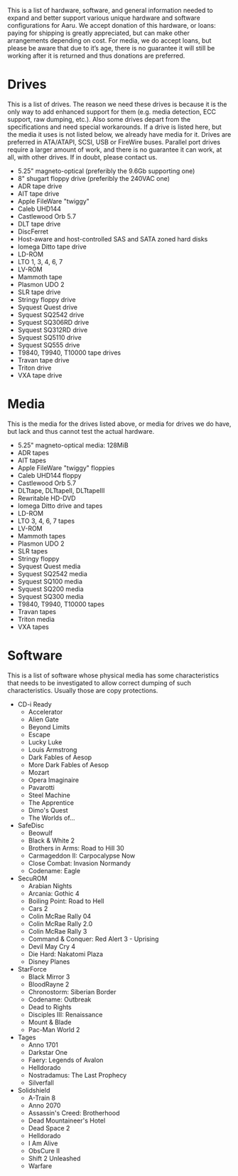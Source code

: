 This is a list of hardware, software, and general information needed to expand and better support various unique hardware and
software configurations for Aaru. We accept donation of this hardware, or loans: paying for shipping is greatly appreciated,
but can make other arrangements depending on cost. For media, we do accept loans, but please be aware that due to it’s age, there is
no guarantee it will still be working after it is returned and thus donations are preferred.

Drives
======
This is a list of drives. The reason we need these drives is because it is the only way to add enhanced support for them (e.g. media
detection, ECC support, raw dumping, etc.). Also some drives depart from the specifications and need special workarounds. If a drive is
listed here, but the media it uses is not listed below, we already have media for it. Drives are preferred in ATA/ATAPI, SCSI, USB or
FireWire buses. Parallel port drives require a larger amount of work, and there is no guarantee it can work, at all, with other drives. If in
doubt, please contact us.


- 5.25" magneto-optical (preferibly the 9.6Gb supporting one)
- 8" shugart floppy drive (preferibly the 240VAC one)
- ADR tape drive
- AIT tape drive
- Apple FileWare "twiggy"
- Caleb UHD144
- Castlewood Orb 5.7
- DLT tape drive
- DiscFerret
- Host-aware and host-controlled SAS and SATA zoned hard disks
- Iomega Ditto tape drive
- LD-ROM
- LTO 1, 3, 4, 6, 7
- LV-ROM
- Mammoth tape
- Plasmon UDO 2
- SLR tape drive
- Stringy floppy drive
- Syquest Quest drive
- Syquest SQ2542 drive
- Syquest SQ306RD drive
- Syquest SQ312RD drive
- Syquest SQ5110 drive
- Syquest SQ555 drive
- T9840, T9940, T10000 tape drives
- Travan tape drive
- Triton drive
- VXA tape drive

Media
=====
This is the media for the drives listed above, or media for drives we do have, but lack and thus cannot test the actual hardware.
- 5.25" magneto-optical media: 128MiB
- ADR tapes
- AIT tapes
- Apple FileWare "twiggy" floppies
- Caleb UHD144 floppy
- Castlewood Orb 5.7
- DLTtape, DLTtapeII, DLTtapeIII
- Rewritable HD-DVD
- Iomega Ditto drive and tapes
- LD-ROM
- LTO 3, 4, 6, 7 tapes
- LV-ROM
- Mammoth tapes
- Plasmon UDO 2
- SLR tapes
- Stringy floppy
- Syquest Quest media
- Syquest SQ2542 media
- Syquest SQ100 media
- Syquest SQ200 media
- Syquest SQ300 media
- T9840, T9940, T10000 tapes
- Travan tapes
- Triton media
- VXA tapes

Software
==================
This is a list of software whose physical media has some characteristics that needs
to be investigated to allow correct dumping of such characteristics. Usually those
are copy protections.

- CD-i Ready
    - Accelerator
    - Alien Gate
    - Beyond Limits
    - Escape
    - Lucky Luke
    - Louis Armstrong
    - Dark Fables of Aesop
    - More Dark Fables of Aesop
    - Mozart
    - Opera Imaginaire
    - Pavarotti
    - Steel Machine
    - The Apprentice
    - Dimo's Quest
    - The Worlds of...
- SafeDisc
    - Beowulf
    - Black & White 2
    - Brothers in Arms: Road to Hill 30
    - Carmageddon II: Carpocalypse Now
    - Close Combat: Invasion Normandy
    - Codename: Eagle
- SecuROM
    - Arabian Nights
    - Arcania: Gothic 4
    - Boiling Point: Road to Hell
    - Cars 2
    - Colin McRae Rally 04
    - Colin McRae Rally 2.0
    - Colin McRae Rally 3
    - Command & Conquer: Red Alert 3 - Uprising
    - Devil May Cry 4
    - Die Hard: Nakatomi Plaza
    - Disney Planes
- StarForce
    - Black Mirror 3
    - BloodRayne 2
    - Chronostorm: Siberian Border
    - Codename: Outbreak
    - Dead to Rights
    - Disciples III: Renaissance
    - Mount & Blade
    - Pac-Man World 2
- Tages
    - Anno 1701
    - Darkstar One
    - Faery: Legends of Avalon
    - Helldorado
    - Nostradamus: The Last Prophecy
    - Silverfall
- Solidshield
    - A-Train 8
    - Anno 2070
    - Assassin's Creed: Brotherhood
    - Dead Mountaineer's Hotel
    - Dead Space 2
    - Helldorado
    - I Am Alive
    - ObsCure II
    - Shift 2 Unleashed
    - Warfare